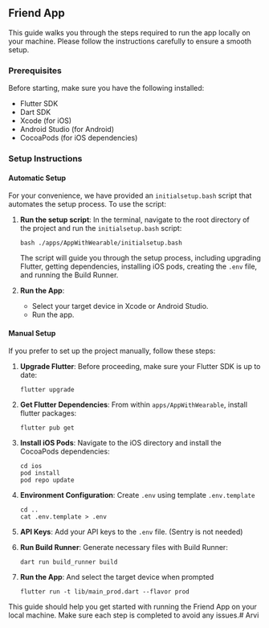 ## Friend App

This guide walks you through the steps required to run the app locally on your machine. Please
follow the instructions carefully to ensure a smooth setup.

### Prerequisites

Before starting, make sure you have the following installed:

- Flutter SDK
- Dart SDK
- Xcode (for iOS)
- Android Studio (for Android)
- CocoaPods (for iOS dependencies)

### Setup Instructions

#### Automatic Setup

For your convenience, we have provided an `initialsetup.bash` script that automates the setup process. To use the script:

1. **Run the setup script**:
   In the terminal, navigate to the root directory of the project and run the `initialsetup.bash` script:
    ```
    bash ./apps/AppWithWearable/initialsetup.bash
    ```
   The script will guide you through the setup process, including upgrading Flutter, getting dependencies, installing iOS pods, creating the `.env` file, and running the Build Runner.

2. **Run the App**:
    - Select your target device in Xcode or Android Studio.
    - Run the app.

#### Manual Setup

If you prefer to set up the project manually, follow these steps:

1. **Upgrade Flutter**:
   Before proceeding, make sure your Flutter SDK is up to date:
    ```
    flutter upgrade
    ```

2. **Get Flutter Dependencies**:
   From within `apps/AppWithWearable`, install flutter packages:
    ```
    flutter pub get
    ```

3. **Install iOS Pods**:
   Navigate to the iOS directory and install the CocoaPods dependencies:
    ```
    cd ios
    pod install
    pod repo update
    ```

4. **Environment Configuration**:
   Create `.env` using template `.env.template`
    ```
    cd ..
    cat .env.template > .env
    ```

5. **API Keys**:
   Add your API keys to the `.env` file. (Sentry is not needed)

6. **Run Build Runner**:
   Generate necessary files with Build Runner:
    ```
    dart run build_runner build
    ```

7. **Run the App**:
    And select the target device when prompted 
    ```
    flutter run -t lib/main_prod.dart --flavor prod
    ```

This guide should help you get started with running the Friend App on your local machine. Make sure each step is completed to avoid any issues.# Arvi
